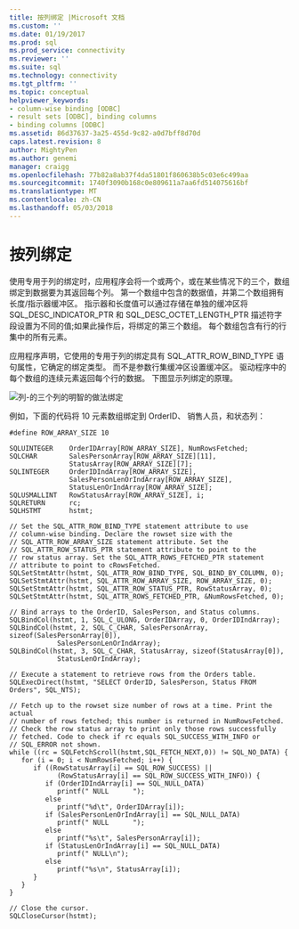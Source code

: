 ```yaml
---
title: 按列绑定 |Microsoft 文档
ms.custom: ''
ms.date: 01/19/2017
ms.prod: sql
ms.prod_service: connectivity
ms.reviewer: ''
ms.suite: sql
ms.technology: connectivity
ms.tgt_pltfrm: ''
ms.topic: conceptual
helpviewer_keywords:
- column-wise binding [ODBC]
- result sets [ODBC], binding columns
- binding columns [ODBC]
ms.assetid: 86d37637-3a25-455d-9c82-a0d7bff8d70d
caps.latest.revision: 8
author: MightyPen
ms.author: genemi
manager: craigg
ms.openlocfilehash: 77b82a8ab37f4da51801f860638b5c03e6c499aa
ms.sourcegitcommit: 1740f3090b168c0e809611a7aa6fd514075616bf
ms.translationtype: MT
ms.contentlocale: zh-CN
ms.lasthandoff: 05/03/2018
---
```

# <a name="column-wise-binding"></a>按列绑定
使用专用于列的绑定时，应用程序会将一个或两个，或在某些情况下的三个，数组绑定到数据要为其返回每个列。 第一个数组中包含的数据值，并第二个数组拥有长度/指示器缓冲区。 指示器和长度值可以通过存储在单独的缓冲区将 SQL_DESC_INDICATOR_PTR 和 SQL_DESC_OCTET_LENGTH_PTR 描述符字段设置为不同的值;如果此操作后，将绑定的第三个数组。 每个数组包含有行的行集中的所有元素。  
  
 应用程序声明，它使用的专用于列的绑定具有 SQL_ATTR_ROW_BIND_TYPE 语句属性，它确定的绑定类型。 而不是参数行集缓冲区设置缓冲区。 驱动程序中的每个数组的连续元素返回每个行的数据。 下图显示列绑定的原理。  
  
 ![列&#45;的三个列的明智的做法绑定](../../../odbc/reference/develop-app/media/pr21.gif "pr21")  
  
 例如，下面的代码将 10 元素数组绑定到 OrderID、 销售人员，和状态列：  
  
```  
#define ROW_ARRAY_SIZE 10  
  
SQLUINTEGER    OrderIDArray[ROW_ARRAY_SIZE], NumRowsFetched;  
SQLCHAR        SalesPersonArray[ROW_ARRAY_SIZE][11],  
               StatusArray[ROW_ARRAY_SIZE][7];  
SQLINTEGER     OrderIDIndArray[ROW_ARRAY_SIZE],  
               SalesPersonLenOrIndArray[ROW_ARRAY_SIZE],  
               StatusLenOrIndArray[ROW_ARRAY_SIZE];  
SQLUSMALLINT   RowStatusArray[ROW_ARRAY_SIZE], i;  
SQLRETURN      rc;  
SQLHSTMT       hstmt;  
  
// Set the SQL_ATTR_ROW_BIND_TYPE statement attribute to use  
// column-wise binding. Declare the rowset size with the  
// SQL_ATTR_ROW_ARRAY_SIZE statement attribute. Set the  
// SQL_ATTR_ROW_STATUS_PTR statement attribute to point to the  
// row status array. Set the SQL_ATTR_ROWS_FETCHED_PTR statement  
// attribute to point to cRowsFetched.  
SQLSetStmtAttr(hstmt, SQL_ATTR_ROW_BIND_TYPE, SQL_BIND_BY_COLUMN, 0);  
SQLSetStmtAttr(hstmt, SQL_ATTR_ROW_ARRAY_SIZE, ROW_ARRAY_SIZE, 0);  
SQLSetStmtAttr(hstmt, SQL_ATTR_ROW_STATUS_PTR, RowStatusArray, 0);  
SQLSetStmtAttr(hstmt, SQL_ATTR_ROWS_FETCHED_PTR, &NumRowsFetched, 0);  
  
// Bind arrays to the OrderID, SalesPerson, and Status columns.  
SQLBindCol(hstmt, 1, SQL_C_ULONG, OrderIDArray, 0, OrderIDIndArray);  
SQLBindCol(hstmt, 2, SQL_C_CHAR, SalesPersonArray, sizeof(SalesPersonArray[0]),  
            SalesPersonLenOrIndArray);  
SQLBindCol(hstmt, 3, SQL_C_CHAR, StatusArray, sizeof(StatusArray[0]),  
            StatusLenOrIndArray);  
  
// Execute a statement to retrieve rows from the Orders table.  
SQLExecDirect(hstmt, "SELECT OrderID, SalesPerson, Status FROM Orders", SQL_NTS);  
  
// Fetch up to the rowset size number of rows at a time. Print the actual  
// number of rows fetched; this number is returned in NumRowsFetched.  
// Check the row status array to print only those rows successfully  
// fetched. Code to check if rc equals SQL_SUCCESS_WITH_INFO or  
// SQL_ERROR not shown.  
while ((rc = SQLFetchScroll(hstmt,SQL_FETCH_NEXT,0)) != SQL_NO_DATA) {  
   for (i = 0; i < NumRowsFetched; i++) {  
      if ((RowStatusArray[i] == SQL_ROW_SUCCESS) ||  
            (RowStatusArray[i] == SQL_ROW_SUCCESS_WITH_INFO)) {  
         if (OrderIDIndArray[i] == SQL_NULL_DATA)  
            printf(" NULL      ");  
         else  
            printf("%d\t", OrderIDArray[i]);  
         if (SalesPersonLenOrIndArray[i] == SQL_NULL_DATA)  
            printf(" NULL      ");  
         else  
            printf("%s\t", SalesPersonArray[i]);  
         if (StatusLenOrIndArray[i] == SQL_NULL_DATA)  
            printf(" NULL\n");  
         else  
            printf("%s\n", StatusArray[i]);  
      }  
   }  
}  
  
// Close the cursor.  
SQLCloseCursor(hstmt);  
```
